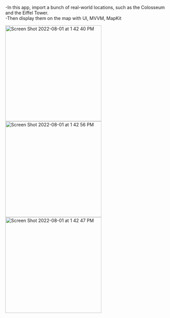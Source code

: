 
-In this app, import a bunch of real-world locations, such as the Colosseum and the Eiffel Tower. <br>
-Then display them on the map with UI, MVVM, MapKit
<div>
<img width="300" alt="Screen Shot 2022-08-01 at 1 42 40 PM" src="https://user-images.githubusercontent.com/74205513/182132187-b4d9d288-70cd-44e0-bcab-1d69ae8ea9e3.png">
<img width="300" alt="Screen Shot 2022-08-01 at 1 42 56 PM" src="https://user-images.githubusercontent.com/74205513/182132204-2c96f27c-b8c0-4c1f-a320-0b9ca5edd66e.png">
<img width="300" alt="Screen Shot 2022-08-01 at 1 42 47 PM" src="https://user-images.githubusercontent.com/74205513/182132209-14292471-2537-4f20-ae65-1dd346d7444d.png">
</div>
